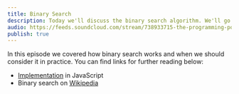 ```yaml
---
title: Binary Search
description: Today we'll discuss the binary search algorithm. We'll go through several examples when the algorithm makes sense and discuss in detail how it works. By the end of the episode, you'll know when to apply a binary search and know why it's more efficient than a linear search.
audio: https://feeds.soundcloud.com/stream/738933715-the-programming-podcast-episode-2-binary-search.mp3
publish: true
---
```


In this episode we covered how binary search works and when we should consider it in practice. You can find links for further reading below:

- [Implementation](https://github.com/mgechev/javascript-algorithms/blob/master/src/searching/binarysearch.js) in JavaScript
- Binary search on [Wikipedia](https://en.wikipedia.org/wiki/Binary_search_algorithm)
